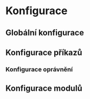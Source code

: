# Konfigurace

## Globální konfigurace

## Konfigurace příkazů

### Konfigurace oprávnění

## Konfigurace modulů
